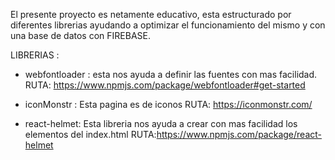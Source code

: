 El presente proyecto es netamente educativo, esta estructurado por diferentes librerias ayudando a optimizar el funcionamiento del mismo y con una base de datos con FIREBASE.

LIBRERIAS :

* webfontloader : esta nos ayuda a definir las fuentes con mas facilidad.
        RUTA: https://www.npmjs.com/package/webfontloader#get-started

* iconMonstr : Esta pagina es de iconos
        RUTA: https://iconmonstr.com/

* react-helmet: Esta libreria nos ayuda a crear con mas facilidad los elementos del index.html
        RUTA:https://www.npmjs.com/package/react-helmet


